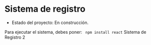 <H1> Sistema de registro</H1>


- Estado del proyecto: En construcción.

 Para ejecutar el sistema, debes poner:
       ``` npm install react```
Sistema de Registro 2

